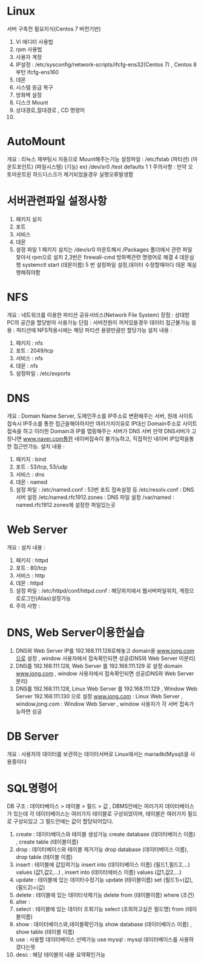 # Linux
서버 구축전 필요지식(Centos 7 버전기반)
1) Vi 에디터 사용법
2) rpm 사용법
3) 사용자 계정
4) IP설정 : /etc/sysconfig/network-scripts/ifcfg-ens32(Centos 7) , Centos 8 부턴 ifcfg-ens160
5) 데몬
6) 시스템 응급 복구 
7) 방화벽 설정
8) 디스크 Mount
9) 상대경로,절대경로 , CD 명령어
10) 

# AutoMount
개요 : 리눅스 재부팅시 자동으로 Mount해주는기능
설정파일 : /etc/fstab
(파티션) (마운트포인트)  (파일시스템) (기능)
ex) /dev/sr0 /test defaults 1 1
주의사항 : 만약 오토마운트된 하드디스크가 제거되었을경우 실행오류발생함

# 서버관련파일 설정사항
1) 패키지 설치
2) 포트
3) 서비스
4) 데몬
5) 설정 파일
1 패키지 설치는 /dev/sr0 마운트해서 /Packages 폴더에서 관련 파일  찾아서 rpm으로 설치
2,3번은 firewall-cmd 방화벽관련 명령어로 해결
4 데몬실행 systemctl start (데몬이름)
5 번 설정파일 설정,데이터 수정할때마다 데몬 재실행해줘야함

# NFS
개요 : 네트워크를 이용한 파티션 공유서비스(Network File System)
장점 : 상대방 PC의 공간을 할당받아 사용가능
단점 : 서버전원이 꺼저있을경우 데이터 접근불가능
응용 : 파티션에 NFS적용시에는 해당 파티션 용량만큼만 할당가능
설치 내용 :
1) 패키지 : nfs
2) 포트 : 2049/tcp
3) 서비스 : nfs
4) 데몬 : nfs
5) 설정파일 : /etc/exports

# DNS
개요 : Domain Name Server, 도메인주소를 IP주소로 변환해주는 서버, 원래 사이트접속시 IP주소를 통한 접근을해야하지만 여러가지이유로 IP대신 Domain주소로 사이트접속을 하고 이러한 Domain과 IP를 맵핑해주는 서버가 DNS 서버 만약 DNS서버가 고장나면 www.naver.com통한 네이버접속이 불가능하고, 직접적인 네이버 IP입력을통한 접근만가능.
설치 내용 :
1) 패키지 : bind
2) 포트 : 53/tcp, 53/udp
3) 서비스 : dns
4) 데몬 : named
5) 설정 파일 : 
/etc/named.conf : 53번 포트 접속설정 등
/etc/resolv.conf : DNS 서버 설정
/etc/named.rfc1912.zones : DNS 파일 설정
/var/named : named.rfc1912.zones에 설정한 파일있는곳

# Web Server
개요 :
설치 내용 :
1) 패키지 : httpd
2) 포트 : 80/tcp
3) 서비스 : http
4) 데몬 : httpd
5) 설정 파일 : 
/etc/httpd/conf/httpd.conf : 해당위치에서 웹서버파일위치, 계정으로로그인(Alias)설정가능
6) 주의 사항 : 

# DNS, Web Server이용한실습
1. DNS와 Web Server IP를 192.168.111.128로해놓고 domain을 www.jong.com으로 설정 , window 사용자에서 접속확인되면 성공(DNS와 Web Server 미분리)
2. DNS를 192.168.111.128, Web Server 를 192.168.111.129 로 설정 domain www.jong.com , window 사용자에서 접속확인되면 성공(DNS와 Web Server 분리)
3. DNS를 192.168.111.128, Linux Web Server 를 192.168.111.129 , Window Web Server 192.168.111.130 으로 설정
www.jong.com : Linux Web Server , window.jong.com : Window Web Server , window 사용자가 각 서버 접속가능하면 성공






# DB Server
개요 : 사용자의 데이터를 보관하는 데이터서버로 Linux에서는 mariadb(Mysql)을 사용중이다



# SQL명령어
DB 구조 : 데이터베이스 > 테이블 > 필드 > 값 , DBMS안에는 여러가지 데이터베이스가 있는데 각 데이터베이스는 여러가지 테이블로 구성되었이며, 테이블은 여러가지 필드로 구성되있고 그 필드안에는 값이 할당되어있다.
1) create : 데이터베이스와 테이블 생성가능 create database (데이터베이스 이름) , create table (테이블이름) 
2) drop : 데이터베이스와 테이블 제거가능 drop database (데이터베이스 이름), drop table (테이블 이름)
3) insert : 테이블에 값입력기능 insert into (데이터베이스 이름) (필드1,필드2,...) values (값1,값2,...) , insert into (데이터에비스 이름) values (값1,값2,...)
4) update : 테이블에 있는 데이터수정기능 update (테이블이름) set (필드1)=(값), (필드2)=(값)
5) delete : 테이블에 있는 데이터삭제기능 delete from (테이블이름) where (조건)
6) alter : 
7) select : 테이블에 있는 데이터 조회기능 select (조회하고싶은 필드명) from (테이블이름)
8) show : 데이터베이스와,테이블확인가능 show database (데이터베이스 이름) , show table (테이블 이름)
9) use : 사용할 데이터베이스 선택가능 use mysql : mysql 데이터베이스를 사용하겠다는뜻
10) desc : 해당 테이블의 내용 요약확인가능 

